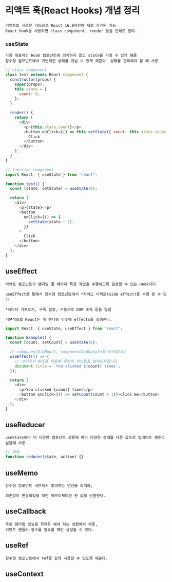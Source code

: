 # 리액트 훅(React Hooks) 개념 정리

    리액트의 새로운 기능으로 React 16.8버전에 새로 추가된 기능
    React hook을 사용하면 class component, render 등을 안해도 된다.

### useState

    가장 대표적인 Hook 컴포넌트에 의지하지 않고 state를 가질 수 있게 해줌
    함수형 컴포넌트에서 가변적인 상태를 지닐 수 있게 해준다. 상태를 관리해야 할 때 사용

```javascript
// class component
class test extends React.Component {
  constructor(props) {
    super(props);
    this.state = {
      count: 0,
    };
  }

  render() {
    return (
      <div>
        <p>{this.state.count}</p>
        <button onClick={() => this.setState({ count: this.state.count + 1 })}>
          Click
        </button>
      </div>
    );
  }
}

// function component
import React, { useState } from "react";

function test() {
  const [state, setState] = useState(0);

  return (
    <div>
      <p>{state}</p>
      <button
        onClick={() => {
          setState(state + 1);
        }}
      >
        Click
      </button>
    </div>
  );
}
```

## useEffect

    리액트 컴포넌트가 렌더릴 될 때마다 특정 작업을 수행하도록 설정할 수 있는 Hook이다.

    useEffect를 통해서 함수형 컴포넌트에서 *사이드 이펙트(side effect)를 수행 할 수 있다

    *데이터 가져오기, 구독 설정, 수동으로 DOM 조작 등을 말함

    기본적으로 React는 매 렌더링 이후에 effects를 실행한다.

```javascript
import React, { useState, useEffect } from "react";

function Example() {
  const [count, setCount] = useState(0);

  // componentDidMount, componentDidUpdate와 비슷합니다
  useEffect(() => {
    // 브라우저 API를 이용해 문서의 타이틀을 업데이트합니다
    document.title = `You clicked ${count} times`;
  });

  return (
    <div>
      <p>You clicked {count} times</p>
      <button onClick={() => setCount(count + 1)}>Click me</button>
    </div>
  );
}
```

## useReducer

    useState보다 더 다양한 컴포넌트 상황에 따라 다양한 상태를 다른 값으로 업데이트 해주고 싶을때 사용

```javascript
// 형태
function reducer(state, action) {}
```

## useMemo

    함수형 컴포넌트 내부에서 발생하는 연산을 최적화,

    의존성이 변경되었을 때만 메모이제이션 된 값을 반환한다.

## useCallback

    주로 렌더링 성능을 최적화 해야 하는 상황에서 사용,
    이벤트 핸들러 함수를 필요할 때만 생성할 수 있다.

## useRef

    함수형 컴포넌트에서 ref를 쉽게 사용할 수 있도록 해준다.

## useContext

